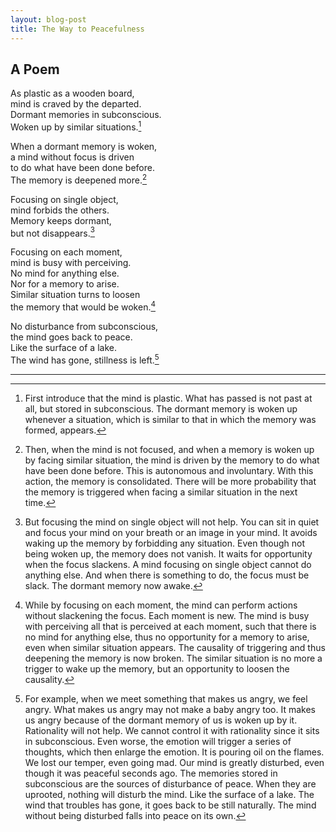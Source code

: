 ```yaml
---
layout: blog-post
title: The Way to Peacefulness
---
```


## A Poem

As plastic as a wooden board,  
mind is craved by the departed.  
Dormant memories in subconscious.  
Woken up by similar situations.[^1]  

  [^1]: First introduce that the mind is plastic. What has passed is not past at all, but stored in subconscious. The dormant memory is woken up whenever a situation, which is similar to that in which the memory was formed, appears.

When a dormant memory is woken,  
a mind without focus is driven  
to do what have been done before.  
The memory is deepened more.[^2]  

  [^2]: Then, when the mind is not focused, and when a memory is woken up by facing similar situation, the mind is driven by the memory to do what have been done before. This is autonomous and involuntary. With this action, the memory is consolidated. There will be more probability that the memory is triggered when facing a similar situation in the next time.

Focusing on single object,  
mind forbids the others.  
Memory keeps dormant,  
but not disappears.[^3]  

  [^3]: But focusing the mind on single object will not help. You can sit in quiet and focus your mind on your breath or an image in your mind. It avoids waking up the memory by forbidding any situation. Even though not being woken up, the memory does not vanish. It waits for opportunity when the focus slackens. A mind focusing on single object cannot do anything else. And when there is something to do, the focus must be slack. The dormant memory now awake.

Focusing on each moment,  
mind is busy with perceiving.  
No mind for anything else.  
Nor for a memory to arise.  
Similar situation turns to loosen  
the memory that would be woken.[^4]  

  [^4]: While by focusing on each moment, the mind can perform actions without slackening the focus. Each moment is new. The mind is busy with perceiving all that is perceived at each moment, such that there is no mind for anything else, thus no opportunity for a memory to arise, even when similar situation appears. The causality of triggering and thus deepening the memory is now broken. The similar situation is no more a trigger to wake up the memory, but an opportunity to loosen the causality.

No disturbance from subconscious,  
the mind goes back to peace.  
Like the surface of a lake.  
The wind has gone, stillness is left.[^5]  

  [^5]: For example, when we meet something that makes us angry, we feel angry. What makes us angry may not make a baby angry too. It makes us angry because of the dormant memory of us is woken up by it. Rationality will not help. We cannot control it with rationality since it sits in subconscious. Even worse, the emotion will trigger a series of thoughts, which then enlarge the emotion. It is pouring oil on the flames. We lost our temper, even going mad. Our mind is greatly disturbed, even though it was peaceful seconds ago. The memories stored in subconscious are the sources of disturbance of peace. When they are uprooted, nothing will disturb the mind. Like the surface of a lake. The wind that troubles has gone, it goes back to be still naturally. The mind without being disturbed falls into peace on its own.

---

